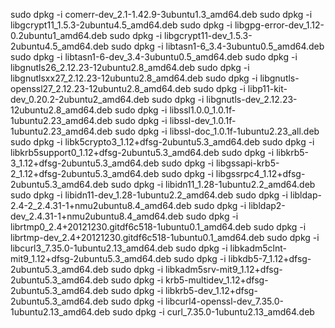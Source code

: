 sudo dpkg -i comerr-dev_2.1-1.42.9-3ubuntu1.3_amd64.deb
sudo dpkg -i libgcrypt11_1.5.3-2ubuntu4.5_amd64.deb
sudo dpkg -i libgpg-error-dev_1.12-0.2ubuntu1_amd64.deb
sudo dpkg -i libgcrypt11-dev_1.5.3-2ubuntu4.5_amd64.deb
sudo dpkg -i libtasn1-6_3.4-3ubuntu0.5_amd64.deb
sudo dpkg -i libtasn1-6-dev_3.4-3ubuntu0.5_amd64.deb
sudo dpkg -i libgnutls26_2.12.23-12ubuntu2.8_amd64.deb
sudo dpkg -i libgnutlsxx27_2.12.23-12ubuntu2.8_amd64.deb
sudo dpkg -i libgnutls-openssl27_2.12.23-12ubuntu2.8_amd64.deb
sudo dpkg -i libp11-kit-dev_0.20.2-2ubuntu2_amd64.deb
sudo dpkg -i libgnutls-dev_2.12.23-12ubuntu2.8_amd64.deb
sudo dpkg -i libssl1.0.0_1.0.1f-1ubuntu2.23_amd64.deb
sudo dpkg -i libssl-dev_1.0.1f-1ubuntu2.23_amd64.deb
sudo dpkg -i libssl-doc_1.0.1f-1ubuntu2.23_all.deb
sudo dpkg -i libk5crypto3_1.12+dfsg-2ubuntu5.3_amd64.deb
sudo dpkg -i libkrb5support0_1.12+dfsg-2ubuntu5.3_amd64.deb
sudo dpkg -i libkrb5-3_1.12+dfsg-2ubuntu5.3_amd64.deb
sudo dpkg -i libgssapi-krb5-2_1.12+dfsg-2ubuntu5.3_amd64.deb
sudo dpkg -i libgssrpc4_1.12+dfsg-2ubuntu5.3_amd64.deb
sudo dpkg -i libidn11_1.28-1ubuntu2.2_amd64.deb
sudo dpkg -i libidn11-dev_1.28-1ubuntu2.2_amd64.deb
sudo dpkg -i libldap-2.4-2_2.4.31-1+nmu2ubuntu8.4_amd64.deb
sudo dpkg -i libldap2-dev_2.4.31-1+nmu2ubuntu8.4_amd64.deb
sudo dpkg -i librtmp0_2.4+20121230.gitdf6c518-1ubuntu0.1_amd64.deb
sudo dpkg -i librtmp-dev_2.4+20121230.gitdf6c518-1ubuntu0.1_amd64.deb
sudo dpkg -i libcurl3_7.35.0-1ubuntu2.13_amd64.deb
sudo dpkg -i libkadm5clnt-mit9_1.12+dfsg-2ubuntu5.3_amd64.deb
sudo dpkg -i libkdb5-7_1.12+dfsg-2ubuntu5.3_amd64.deb
sudo dpkg -i libkadm5srv-mit9_1.12+dfsg-2ubuntu5.3_amd64.deb
sudo dpkg -i krb5-multidev_1.12+dfsg-2ubuntu5.3_amd64.deb
sudo dpkg -i libkrb5-dev_1.12+dfsg-2ubuntu5.3_amd64.deb
sudo dpkg -i libcurl4-openssl-dev_7.35.0-1ubuntu2.13_amd64.deb
sudo dpkg -i curl_7.35.0-1ubuntu2.13_amd64.deb

















